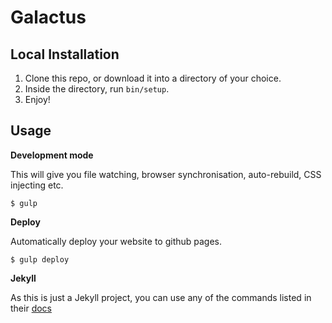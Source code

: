 Galactus
=============================


## Local Installation

1. Clone this repo, or download it into a directory of your choice.
2. Inside the directory, run `bin/setup`.
3. Enjoy!

## Usage

**Development mode**

This will give you file watching, browser synchronisation, auto-rebuild, CSS injecting etc.

```shell
$ gulp
```

**Deploy**

Automatically deploy your website to github pages.

```shell
$ gulp deploy
```

**Jekyll**

As this is just a Jekyll project, you can use any of the commands listed in their [docs](http://jekyllrb.com/docs/usage/)
